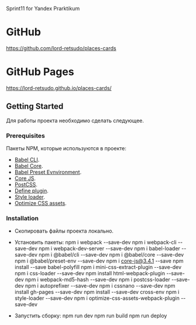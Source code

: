 Sprint11 for Yandex Prarktikum

# GitHub
<https://github.com/lord-retsudo/places-cards>

# GitHub Pages
<https://lord-retsudo.github.io/places-cards/>

## Getting Started

Для работы проекта необходимо сделать следующее.

### Prerequisites

Пакеты NPM, которые используются в проекте:
- [Babel CLI](https://babeljs.io/docs/en/babel-cli#docsNav).
- [Babel Core](https://babeljs.io/docs/en/babel-core).
- [Babel Preset Evnvironment](https://babeljs.io/docs/en/babel-preset-env#docsNav).
- [Сore JS](https://github.com/zloirock/core-js#readme).
- [PostCSS](https://postcss.org/).
- [Define plugin](https://webpack.js.org/plugins/define-plugin/).
- [Style loader](https://github.com/webpack-contrib/style-loader).
- [Optimize CSS assets](https://www.npmjs.com/package/optimize-css-assets-webpack-plugin).

### Installation 

- Скопировать файлы проекта локально. 

- Установить пакеты:
	npm i webpack --save-dev
        npm i webpack-cli --save-dev
	npm i webpack-dev-server --save-dev
	npm i babel-loader --save-dev
	npm i @babel/cli --save-dev
	npm i @babel/core --save-dev
	npm i @babel/preset-env --save-dev
	npm i core-js@3.4.1 --save 
        npm install --save babel-polyfill
        npm i mini-css-extract-plugin --save-dev
	npm i css-loader --save-dev
	npm install html-webpack-plugin --save-dev
	npm i webpack-md5-hash --save-dev
	npm i postcss-loader --save-dev
	npm i autoprefixer --save-dev
	npm i cssnano --save-dev
	npm install gh-pages --save-dev
	npm install --save-dev cross-env
	npm i style-loader --save-dev 
	npm i optimize-css-assets-webpack-plugin --save-dev 

- Запустить сборку:
	npm run dev	
	npm run build
        npm run deploy

